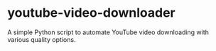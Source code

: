 # youtube-video-downloader
A simple Python script to automate YouTube video downloading with various quality options.
